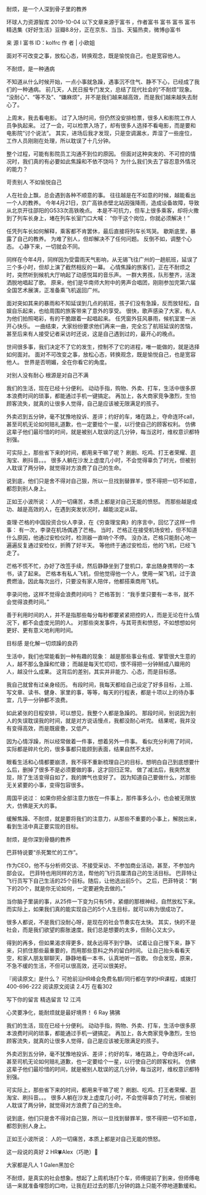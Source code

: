 耐烦，是一个人深到骨子里的教养

环球人力资源智库  2019-10-04
以下文章来源于富书 ，作者富书
富书
富书
富书精选集《好好生活》豆瓣8.8分，正在京东、当当、天猫热卖，微博@富书

来 源 l 富书 ID：kolfrc
作 者 | 小欧姐

面对不可改变之事，放松心态，转换观念，既是愉悦自己，也是宽容他人。



不耐烦，是一种通病

不知道从什么时候开始，一点小事就急躁，遇事沉不住气、静不下心，已经成了我们的一种通病。
前几天，人民日报专门发文，总结了现代社会的“不耐烦”现象。
“没耐心”、“等不及”、“嫌麻烦”，并不是我们越来越高效，而是我们越来越失去耐心了。



上周末，我去看电影。
过了入场时间，但仍然没安排检票，很多人和影院工作人员争执起来。
过了一会，可以检票入场了，却有很多人选择不看电影，而是要和电影院“讨个说法”。
其实，进场后我才发现，只是空调漏水，弄湿了一些座位，工作人员刚刚在处理，所以耽误了十几分钟。

整个过程，可能有影院员工沟通不到位的原因。
但面对这种突发的、不可控的情况时，我们真的有必要如此焦躁和不依不饶吗？
为什么我们失去了容忍意外情况的能力？



苛责别人
不如愉悦自己

人在社会上飘，总会遇到各种不顺意的事。
往往越是在不如意的时候，越能看出一个人的教养。
今年4月21日，京广高铁赤壁北站因强降雨，造成设备故障，导致从北京开往邵阳的G533次高铁晚点。
本是不可抗力，但车上很多乘客，却将火撒到了列车长身上，堵在列车长室门口大喊：
“你干这个岗位，你就必须解决！”



任凭列车长如何解释，乘客都不肯罢休，最后直接将列车长骂哭。
歇斯底里，暴露了自己的教养。
为难了别人，但却解决不了任何问题。
反倒不如，调整个心态。
心静下来，一切就会不同。

同样在今年4月，同样因为受雷雨天气影响，从无锡飞往广州的一趟航班，延误了三个多小时，但却上演了截然相反的一幕。
心情焦躁的旅客们，正在不耐烦之时，突然听到候机大厅响起了动感悦耳的音乐声。
一群大男孩，队形整齐，活泼洒脱地唱起了歌。
原来，他们是华南师大附中的男声合唱团，刚刚参加完第六届全国艺术展演，正准备乘飞机返回广州。



面对突如其来的暴雨和不知延误到几点的航班，孩子们没有急躁，反而放轻松，自娱自乐起来，也给周围的旅客带来了意外的享受。
很快，歌声感染了大家，有人为他们拍照喝彩，有的干脆跟着一起唱起来。
任凭窗外狂风暴雨，候机室里一派开心快乐。
一曲结束，大家纷纷要求他们再来一曲，完全忘了航班延误的苦恼，甚至后来有人接受记者采访时还说，这是自己遇到过的，最开心的晚点。

世间很多事，我们决定不了它的发生，控制不了它的进程，唯一能做的，就是选择如何面对。
面对不可改变之事，放松心态，转换观念，既是愉悦自己，也是宽容他人。
世界是否明媚，全在你看它的角度。



对别人没有耐心
根源是对自己不满

我们的生活，现在已经十分便利。
动动手指，购物、外卖、打车，生活中很多原本浪费时间的琐事，都能通过手机一键搞定。
再加上，各大商家竞争激烈，生怕顾客流失，就真的让很多人觉得，自己是应该被无限满足的孩子。

外卖迟到五分钟，毫不犹豫地投诉、差评；约好的车，堵在路上，夺命连环call，甚至司机无论如何赔礼道歉，也一定要给个一星，以行使自己的顾客权利。
仿佛这辈子他们最珍惜的时间，就是被别人耽误的这几分钟，每当这时，维权意识都特别强。

可实际上，那些省下来的时间，都用来干嘛了呢？
刷剧、吃鸡、打王者荣耀、逛淘宝、刷抖音。。。
很多人躺在沙发上虚度几小时，不会觉得辜负了时光，但被别人耽误了两分钟，就觉得对方浪费了自己的生命。

说到底，他们只是舍不得对自己狠，所以一旦找到替罪羊，恨不得把一切不如意，都怨到别人身上。

正如王小波所说：
人的一切痛苦，本质上都是对自己无能的愤怒。
而那些越是成功、越是高效的人，在遇到突发状况时，越能淡定从容。

查理·芒格的中国投资合伙人李录，在《穷查理宝典》的序言中，回忆了这样一件事：
有一次，李录在机场偶遇了芒格。
当时，芒格正在接受机场安检，但不知道什么原因，他通过安检仪时，检测器一直响个不停。
没办法，芒格只能耐心地一遍遍反复通过安检仪，折腾了好半天。
等他终于通过安检后，他的飞机，已经飞走了。

芒格不慌不忙，办好了改签手续，然后静静坐到了登机口，拿出随身携带的一本书，读了起来。
芒格本有私人飞机，但他觉得他一个人，使用一架飞机，过于浪费燃油，因此每次出行，只要没有家人陪伴，他都搭乘商用飞机。

李录问他，这样不觉得会浪费时间吗？
芒格答到：
“我手里只要有一本书，就不会觉得浪费时间。”

善于利用时间的人，并不是指那些每分每秒都要紧紧把控的人，而是无论在什么情况下，都不会虚度光阴的人。
对那些突发事件，与其苛责和愤怒，不如想想如何更好、更有意义地利用时间。



目标感
是化解一切烦躁的良药

生活中，我们也常能看到一种有趣的现象：
越是那些事业有成、掌管很大生意的人，越不那么急躁和忙碌；
而越是每天忙叨叨，恨不得把一分钟掰成八瓣用的人，越没什么成果。
这背后的差别，其实并非能力、心态，而是目标感。

我自己就曾有过亲身经历。
有段时间，我每天都给自己设定了好多目标，上班、写文章、读书、健身、家里的事，等等，每天的行程表，都是十项以上的待办事宜，几乎一分钟都不浪费。

如此紧张的日程安排，可以想见，我整个人都是急躁的。
那段时间，别说因为别人的失误耽误我的时间，就是对方说话慢点，我都没耐心听完。
结果呢，我并没有变得高效，而是既疲惫，又低产。

因为心情浮躁，所以经常做着一件事，想着另外一件事。
看似充分利用了时间，实际都是碎片化的，很多事都只能顾到表面，结果自然不太好。

眼看生活和心情都要崩溃，我不得不重新梳理自己的目标，想明白自己到底想要什么后，删掉了很多不是必须要做的事，这才回归正常。
做了减法后，我突然发现，除了生活变得自如了，我的脾气也变好了。
因为知道自己要做什么，对那些无关紧要的小事，变得包容很多。

周国平说过：
如果你把全部注意力放在一件事上，那件事多么小，也会被无限放大，仿佛是天大的事。

缓解焦躁、不耐烦，就是要将我们的注意力，从那些不重要的小事上，解脱出来，看到生活中真正要实现的目标。



耐烦，是你深到骨髓的教养

巴菲特说要“杀死繁忙的工作”。

作为CEO，他不与分析师交谈、不接受采访、不参加商业活动，甚至，不参加内部会议。
巴菲特也用同样的方法，帮他的飞行员厘清自己的生活目标。
巴菲特让飞行员写下自己生活的25个目标。随后，让他选出前5个。
之后，巴菲特说：“剩下的20个，就是你无论如何，一定要避免去做的。”

当你脑子里装的事，从25件一下变为只有5件，紧绷的那根神经，自然放松下来。
而实际上，如果我们真的能实现自己的5个人生目标，就可以称为很成功了。

很多人都说，不是我们没耐心呀，是现在的社会节奏实在太快。
其实，快的不是社会，而是我们欲望的膨胀速度。我们总是想要的太多，但耐心又太少。

得到的再多，但如果渴求得更多，就永远得不到宁静。
试着让自己慢下来，静下来，只抓住那些最重要的，而用那些意料之外的留白时间。
让自己抬头看看天空，和家人朋友聊聊天，静静地看一本书，认真地听一首歌。
你会发现，原来，不急不缓的生活，不但可以很高效，还可以很美好。


 『阅读原文』是什么？
可抢前沿HR峰会免费名额/同行都在学的HR课程，或拨打400-696-222
阅读原文阅读 2.4万
 在看302

写下你的留言
精选留言
 12
江鸿

 心灵要净化，能耐烦就是最好境界！
 6
Ray 狒狒

 我们的生活，现在已经十分便利。
动动手指，购物、外卖、打车，生活中很多原本浪费时间的琐事，都能通过手机一键搞定。
再加上，各大商家竞争激烈，生怕顾客流失，就真的让很多人觉得，自己是应该被无限满足的孩子。


外卖迟到五分钟，毫不犹豫地投诉、差评；约好的车，堵在路上，夺命连环call，甚至司机无论如何赔礼道歉，也一定要给个一星，以行使自己的顾客权利。
仿佛这辈子他们最珍惜的时间，就是被别人耽误的这几分钟，每当这时，维权意识都特别强。


可实际上，那些省下来的时间，都用来干嘛了呢？
刷剧、吃鸡、打王者荣耀、逛淘宝、刷抖音。。。
很多人躺在沙发上虚度几小时，不会觉得辜负了时光，但被别人耽误了两分钟，就觉得对方浪费了自己的生命。


说到底，他们只是舍不得对自己狠，所以一旦找到替罪羊，恨不得把一切不如意，都怨到别人身上。


正如王小波所说：
人的一切痛苦，本质上都是对自己无能的愤怒。


这一段说的真好
 2
HR🍀Alex（巧艳）🙊

 大家都是凡人
 1
Galen黑加仑

 不耐烦，是真实的社会想象。想起了上周机场打个车，师傅提前了到来，但师傅电话一来就准备埋怨的口吻，让我在赶过去的那几分钟的路上只能不停地道歉缓和。
